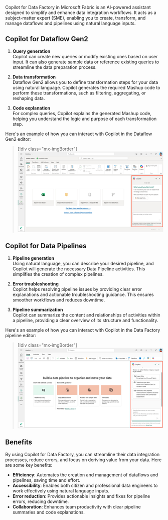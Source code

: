 Copilot for Data Factory in Microsoft Fabric is an AI-powered assistant designed to simplify and enhance data integration workflows. It acts as a subject-matter expert (SME), enabling you to create, transform, and manage dataflows and pipelines using natural language inputs.

## Copilot for Dataflow Gen2

1. **Query generation**  
   Copilot can create new queries or modify existing ones based on user input. It can also generate sample data or reference existing queries to streamline the data preparation process.

2. **Data transformation**  
   Dataflow Gen2 allows you to define transformation steps for your data using natural language. Copilot generates the required Mashup code to perform these transformations, such as filtering, aggregating, or reshaping data.

3. **Code explanation**  
   For complex queries, Copilot explains the generated Mashup code, helping you understand the logic and purpose of each transformation step.

Here's an example of how you can interact with Copilot in the Dataflow Gen2 editor:

> [!div class="mx-imgBorder"]
> [![Screenshot of copilot in a Fabric Dataflow Gen2.](../media/copilot-dataflow-gen2.png)](../media/copilot-dataflow-gen2.png#lightbox)

## Copilot for Data Pipelines

1. **Pipeline generation**  
   Using natural language, you can describe your desired pipeline, and Copilot will generate the necessary Data Pipeline activities. This simplifies the creation of complex pipelines.

2. **Error troubleshooting**  
   Copilot helps resolving pipeline issues by providing clear error explanations and actionable troubleshooting guidance. This ensures smoother workflows and reduces downtime.

3. **Pipeline summarization**  
   Copilot can summarize the content and relationships of activities within a pipeline, providing a clear overview of its structure and functionality.

Here's an example of how you can interact with Copilot in the Data Factory pipeline editor:

> [!div class="mx-imgBorder"]
> [![Screenshot of copilot in a Fabric Pipeline.](../media/copilot-data-pipeline.png)](../media/copilot-data-pipeline.png#lightbox)

## Benefits

By using Copilot for Data Factory, you can streamline their data integration processes, reduce errors, and focus on deriving value from your data. Here are some key benefits:

- **Efficiency**: Automates the creation and management of dataflows and pipelines, saving time and effort.  
- **Accessibility**: Enables both citizen and professional data engineers to work effectively using natural language inputs.  
- **Error reduction**: Provides actionable insights and fixes for pipeline errors, reducing downtime.  
- **Collaboration**: Enhances team productivity with clear pipeline summaries and code explanations.